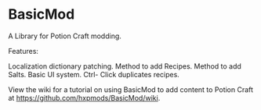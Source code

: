 # BasicMod
 A Library for Potion Craft modding.

Features:

Localization dictionary patching.
Method to add Recipes.
Method to add Salts.
Basic UI system.
Ctrl- Click duplicates recipes.

View the wiki for a tutorial on using BasicMod to add content to Potion Craft at https://github.com/hxpmods/BasicMod/wiki.
